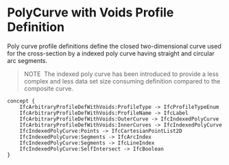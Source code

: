 PolyCurve with Voids Profile Definition
=======================================

Poly curve profile definitions define the closed two-dimensional curve used for the cross-section by a indexed poly curve having straight and circular arc segments.

> NOTE&nbsp; The indexed poly curve has been introduced to provide a less complex and less data set size consuming definition compared to the composite curve.

```
concept {
    IfcArbitraryProfileDefWithVoids:ProfileType -> IfcProfileTypeEnum
    IfcArbitraryProfileDefWithVoids:ProfileName -> IfcLabel
    IfcArbitraryProfileDefWithVoids:OuterCurve -> IfcIndexedPolyCurve
    IfcArbitraryProfileDefWithVoids:InnerCurves -> IfcIndexedPolyCurve
    IfcIndexedPolyCurve:Points -> IfcCartesianPointList2D
    IfcIndexedPolyCurve:Segments -> IfcArcIndex
    IfcIndexedPolyCurve:Segments -> IfcLineIndex
    IfcIndexedPolyCurve:SelfIntersect -> IfcBoolean
}
```
